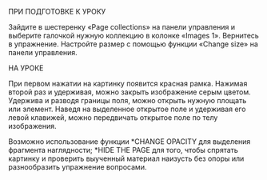 ПРИ ПОДГОТОВКЕ К УРОКУ

Зайдите в шестеренку «Page collections» на панели управления и выберите галочкой нужную коллекцию в колонке «Images 1». Вернитесь в упражнение. 
Настройте размер с помощью функции «Change size» на панели управления.

НА УРОКЕ

При первом нажатии на картинку появится красная рамка. Нажимая второй раз и удерживая, можно закрыть изображение серым цветом. 
Удержива и разводя границы поля, можно открыть нужную площать или элемент. 
Наведя на выделенное открытое поле и удерживая его левой клавижей, можно передвичать открытое поле по телу изображения.

Возможно использование функции *CHANGE OPACITY для выделения фрагмента наглядности; *HIDE THE PAGE для того, чтобы спрятать картинку и проверить выученный материал наизусть без опоры или разнообразить упражнение вопросами.
